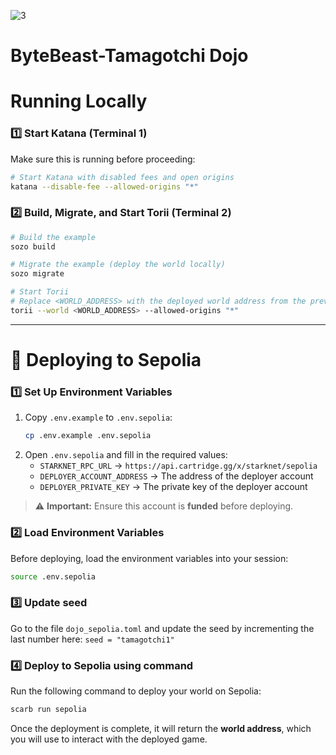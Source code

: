 ![3](https://github.com/user-attachments/assets/e30e3a5e-7b10-4295-9c44-a7c0d5782d58)

# ByteBeast-Tamagotchi Dojo 
# Running Locally  

### 1️⃣ Start Katana (Terminal 1)  
Make sure this is running before proceeding:  

```bash
# Start Katana with disabled fees and open origins
katana --disable-fee --allowed-origins "*"
```

### 2️⃣ Build, Migrate, and Start Torii (Terminal 2)  

```bash
# Build the example
sozo build

# Migrate the example (deploy the world locally)
sozo migrate

# Start Torii
# Replace <WORLD_ADDRESS> with the deployed world address from the previous step
torii --world <WORLD_ADDRESS> --allowed-origins "*"
```

---

# 🚀 Deploying to Sepolia  

### 1️⃣ Set Up Environment Variables  

1. Copy `.env.example` to `.env.sepolia`:  
   ```bash
   cp .env.example .env.sepolia
   ```
2. Open `.env.sepolia` and fill in the required values:  
   - `STARKNET_RPC_URL` → `https://api.cartridge.gg/x/starknet/sepolia`  
   - `DEPLOYER_ACCOUNT_ADDRESS` → The address of the deployer account  
   - `DEPLOYER_PRIVATE_KEY` → The private key of the deployer account  

> ⚠️ **Important:** Ensure this account is **funded** before deploying.  

### 2️⃣ Load Environment Variables  

Before deploying, load the environment variables into your session:  

```bash
source .env.sepolia
```

### 3️⃣ Update seed

Go to the file `dojo_sepolia.toml` and update the seed by incrementing the last number here: `seed = "tamagotchi1"`

### 4️⃣ Deploy to Sepolia using command

Run the following command to deploy your world on Sepolia:  

```bash
scarb run sepolia
```
Once the deployment is complete, it will return the **world address**, which you will use to interact with the deployed game.  


